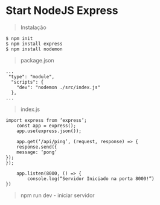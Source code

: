 # Start NodeJS Express
> Instalação
```
$ npm init
$ npm install express
$ npm install nodemon
```

>package.json
```
...
 "type": "module",
  "scripts": {
    "dev": "nodemon ./src/index.js"
  },
...
```

> index.js
```
import express from ‘express’;
	const app = express();
	app.use(express.json());

	app.get(‘/api/ping’, (request, response) => {
	response.send({
	message: ‘pong’
});
});
	
	app.listen(8000, () => {
		console.log(“Servidor Iniciado na porta 8000!”)
})
```
> npm run dev - iniciar servidor
